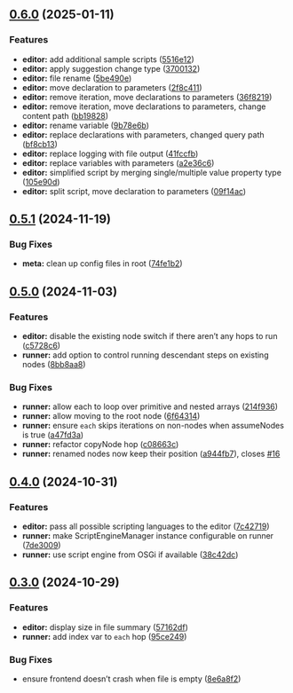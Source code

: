 ## [0.6.0](https://github.com/swisscom/JCR-Hopper/compare/v0.5.1...v0.6.0) (2025-01-11)


### Features

* **editor:** add additional sample scripts ([5516e12](https://github.com/swisscom/JCR-Hopper/commit/5516e12ea61052cf72e695f5866467070186bc44))
* **editor:** apply suggestion change type ([3700132](https://github.com/swisscom/JCR-Hopper/commit/3700132324da341cced4ef9b74075b780e8fc494))
* **editor:** file rename ([5be490e](https://github.com/swisscom/JCR-Hopper/commit/5be490ef2caba81bf1abaeb7181b9e5a868ac209))
* **editor:** move declaration to parameters ([2f8c411](https://github.com/swisscom/JCR-Hopper/commit/2f8c4117464c5115d8de18ab4c85f0fcbe0a9ee3))
* **editor:** remove iteration, move declarations to parameters ([36f8219](https://github.com/swisscom/JCR-Hopper/commit/36f8219502bc86e71c8d8cef4096107bb5cda028))
* **editor:** remove iteration, move declarations to parameters, change content path ([bb19828](https://github.com/swisscom/JCR-Hopper/commit/bb1982853f975221b2e88e88e5a7f7577a3a878b))
* **editor:** rename variable ([9b78e6b](https://github.com/swisscom/JCR-Hopper/commit/9b78e6b81dd12db8be0e39a7e474dea0306e5099))
* **editor:** replace declarations with parameters, changed query path ([bf8cb13](https://github.com/swisscom/JCR-Hopper/commit/bf8cb13049b827e8d906ac142211368296e26c68))
* **editor:** replace logging with file output ([41fccfb](https://github.com/swisscom/JCR-Hopper/commit/41fccfb3506e8eddb797255bb737b3f87d8bcd93))
* **editor:** replace variables with parameters ([a2e36c6](https://github.com/swisscom/JCR-Hopper/commit/a2e36c68b3a27bcccd9874481ff218bd493f1ffc))
* **editor:** simplified script by merging single/multiple value property type ([105e90d](https://github.com/swisscom/JCR-Hopper/commit/105e90d6ac0f582cbc7a7a459e8c756f03711bb2))
* **editor:** split script, move declaration to parameters ([09f14ac](https://github.com/swisscom/JCR-Hopper/commit/09f14acf8ff43475365a8fa7be4ada472ed32a2d))

## [0.5.1](https://github.com/swisscom/JCR-Hopper/compare/v0.5.0...v0.5.1) (2024-11-19)


### Bug Fixes

* **meta:** clean up config files in root ([74fe1b2](https://github.com/swisscom/JCR-Hopper/commit/74fe1b2a37a36e59d6eb368d5d23a594fe643c9e))

## [0.5.0](https://github.com/swisscom/JCR-Hopper/compare/v0.4.0...v0.5.0) (2024-11-03)


### Features

* **editor:** disable the existing node switch if there aren’t any hops to run ([c5728c6](https://github.com/swisscom/JCR-Hopper/commit/c5728c618b2ae8b14933fc4def5db179c9bba02e))
* **runner:** add option to control running descendant steps on existing nodes ([8bb8aa8](https://github.com/swisscom/JCR-Hopper/commit/8bb8aa8240ee169e7f84f0233ae3131b95f7a9f5))


### Bug Fixes

* **runner:** allow each to loop over primitive and nested arrays ([214f936](https://github.com/swisscom/JCR-Hopper/commit/214f936676915937872ac3eb7756f75cb60c3f8e))
* **runner:** allow moving to the root node ([6f64314](https://github.com/swisscom/JCR-Hopper/commit/6f64314e2a9bfc0d7c5ba5e226336b20ac431547))
* **runner:** ensure `each` skips iterations on non-nodes when assumeNodes is true ([a47fd3a](https://github.com/swisscom/JCR-Hopper/commit/a47fd3a83a6103878bd0628313befc490856c574))
* **runner:** refactor copyNode hop ([c08663c](https://github.com/swisscom/JCR-Hopper/commit/c08663c8e96805a5095fac8971f4350dd53a72e9))
* **runner:** renamed nodes now keep their position ([a944fb7](https://github.com/swisscom/JCR-Hopper/commit/a944fb75ccf978c6abf6277b42c9e79eaf3fbcf1)), closes [#16](https://github.com/swisscom/JCR-Hopper/issues/16)

## [0.4.0](https://github.com/swisscom/JCR-Hopper/compare/v0.3.0...v0.4.0) (2024-10-31)


### Features

* **editor:** pass all possible scripting languages to the editor ([7c42719](https://github.com/swisscom/JCR-Hopper/commit/7c427196c8c1c9985a0e14e3e9355eedab07b32c))
* **runner:** make ScriptEngineManager instance configurable on runner ([7de3009](https://github.com/swisscom/JCR-Hopper/commit/7de3009ecf09d5a3467ac341300056065e1aa85e))
* **runner:** use script engine from OSGi if available ([38c42dc](https://github.com/swisscom/JCR-Hopper/commit/38c42dcde6752a1b914a6b7888b44e97370dc2c0))

## [0.3.0](https://github.com/swisscom/JCR-Hopper/compare/v0.2.0...v0.3.0) (2024-10-29)


### Features

* **editor:** display size in file summary ([57162df](https://github.com/swisscom/JCR-Hopper/commit/57162df1228e72c1f252fb1bc960ab0ba60a1967))
* **runner:** add index var to `each` hop ([95ce249](https://github.com/swisscom/JCR-Hopper/commit/95ce249a088c29208f32cadab6609bf5cd4a0a51))


### Bug Fixes

* ensure frontend doesn’t crash when file is empty ([8e6a8f2](https://github.com/swisscom/JCR-Hopper/commit/8e6a8f209c369335accad8560cfcab1338a36490))

